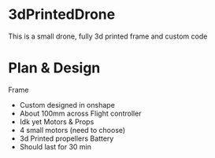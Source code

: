 # 3dPrintedDrone
This is a small drone, fully 3d printed frame and custom code
# Plan & Design
Frame
  - Custom designed in onshape
  - About 100mm across
Flight controller
  - Idk yet
Motors & Props
  - 4 small motors (need to choose)
  - 3d Printed propellers
Battery
  - Should last for 30 min
